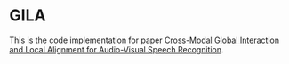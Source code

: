 # GILA

This is the code implementation for paper [Cross-Modal Global Interaction and Local Alignment for Audio-Visual Speech Recognition](https://arxiv.org/abs/2305.09212).
